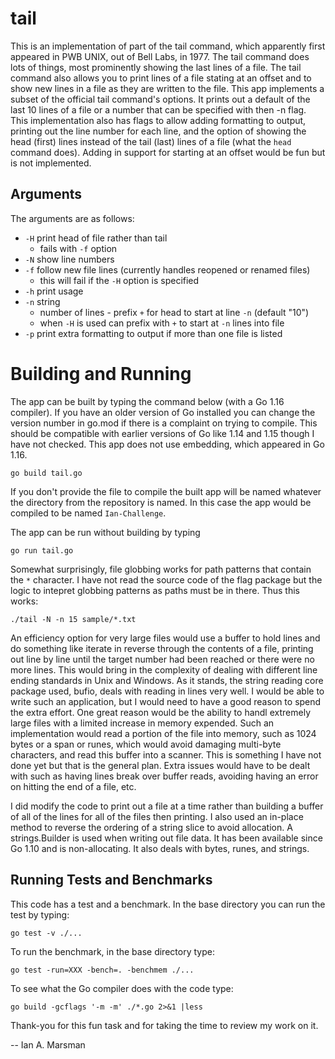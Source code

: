 # tail

This is an implementation of part of the tail command, which apparently first
appeared in PWB UNIX, out of Bell Labs, in 1977. The tail command does lots of
things, most prominently showing the last lines of a file. The tail command also
allows you to print lines of a file stating at an offset and to show new lines
in a file as they are written to the file. This app implements a subset of the
official tail command's options. It prints out a default of the last 10 lines of
a file or a number that can be specified with then -n flag. This implementation
also has flags to allow adding formatting to output, printing out the line
number for each line, and the option of showing the head (first) lines instead
of the tail (last) lines of a file (what the `head` command does). Adding in
support for starting at an offset would be fun but is not implemented.

## Arguments

The arguments are as follows:

 * `-H`	print head of file rather than tail
   * fails with `-f` option
 * `-N`	show line numbers
 * `-f`	follow new file lines (currently handles reopened or renamed files)
   * this will fail if the `-H` option is specified
 * `-h`	print usage
 * `-n` string
   * number of lines - prefix `+` for head to start at line `-n` (default "10")
   * when `-H` is used can prefix with `+` to start at `-n` lines into file
 * `-p`	print extra formatting to output if more than one file is listed


# Building and Running

The app can be built by typing the command below (with a Go 1.16 compiler). If
you have an older version of Go installed you can change the version number in
go.mod if there is a complaint on trying to compile. This should be compatible
with earlier versions of Go like 1.14 and 1.15 though I have not checked. This
app does not use embedding, which appeared in Go 1.16.

`go build tail.go`

If you don't provide the file to compile the built app will be named whatever
the directory from the repository is named. In this case the app would be
compiled to be named `Ian-Challenge`. 

The app can be run without building by typing

`go run tail.go`

Somewhat surprisingly, file globbing works for path patterns that contain the
`*` character. I have not read the source code of the flag package but the logic
to intepret globbing patterns as paths must be in there. Thus this works:

`./tail -N -n 15 sample/*.txt`

An efficiency option for very large files would use a buffer to hold lines and
do something like iterate in reverse through the contents of a file, printing
out line by line until the target number had been reached or there were no more
lines. This would bring in the complexity of dealing with different line ending
standards in Unix and Windows. As it stands, the string reading core package
used, bufio, deals with reading in lines very well. I would be able to write
such an application, but I would need to have a good reason to spend the extra
effort. One great reason would be the ability to handl extremely large files
with a limited increase in memory expended. Such an implementation would read a
portion of the file into memory, such as 1024 bytes or a span or runes, which
would avoid damaging multi-byte characters, and read this buffer into a scanner.
This is something I have not done yet but that is the general plan. Extra issues
would have to be dealt with such as having lines break over buffer reads,
avoiding having an error on hitting the end of a file, etc.

I did modify the code to print out a file at a time rather than building a
buffer of all of the lines for all of the files then printing. I also used an
in-place method to reverse the ordering of a string slice to avoid allocation.
A strings.Builder is used when writing out file data. It has been available
since Go 1.10 and is non-allocating. It also deals with bytes, runes, and
strings.

## Running Tests and Benchmarks

This code has a test and a benchmark. In the base directory you can run the test
by typing:

  `go test -v ./...`

To run the benchmark, in the base directory type:

  `go test -run=XXX -bench=. -benchmem ./...`

To see what the Go compiler does with the code type:

  `go build -gcflags '-m -m' ./*.go 2>&1 |less`

Thank-you for this fun task and for taking the time to review my work on it.

--
Ian A. Marsman